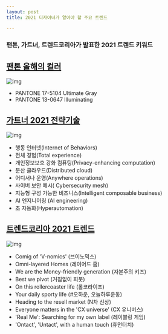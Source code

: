 ```yaml
---
layout: post
title: 2021 디자이너가 알아야 할 주요 트렌드

---
```


### 팬톤, 가트너, 트렌드코리아가 발표한 2021 트렌드 키워드

## 

## **[팬톤 올해의 컬러](http://www.pantone.kr/ColoroftheYear2021.html)**

![img](https://kimtoma.github.io/media/2020/12/pantone-color-of-the-year-2021.png)

- PANTONE 17-5104 Ultimate Gray
- PANTONE 13-0647 Illuminating



## **[가트너 2021 전략기술](https://www.gartner.com/smarterwithgartner/gartner-top-strategic-technology-trends-for-2021/)**

![img](https://kimtoma.github.io/media/2020/12/gartner-top-strategic-technology-trends-2021.png)

- 행동 인터넷(Internet of Behaviors)
- 전체 경험(Total experience)
- 개인정보보호 강화 컴퓨팅(Privacy-enhancing computation)
- 분산 클라우드(Distributed cloud)
- 어디서나 운영(Anywhere operations)
- 사이버 보안 메시( Cybersecurity mesh)
- 지능형 구성 가능한 비즈니스(Intelligent composable business)
- AI 엔지니어링 (AI engineering)
- 초 자동화(Hyperautomation)



## **[트렌드코리아 2021 트렌드](http://www.kyobobook.co.kr/product/detailViewKor.laf?ejkGb=KOR&mallGb=KOR&barcode=9788959896837&orderClick=LEa&Kc=)**

![img](https://kimtoma.github.io/media/2020/12/trend-korea-cowboyhero-2021.png)

- Comig of 'V-nomics' (브이노믹스)
- Omni-layered Homes (레이어드 홈)
- We are the Money-friendly generation (자본주의 키즈)
- Best we pivot (거침없이 피봇)
- On this rollercoaster life (롤코라이프)
- Your daily sporty life (#오하운, 오늘하루운동)
- Heading to the resell market (N차 신상)
- Everyone matters in the 'CX universe' (CX 유니버스)
- 'Real Me': Searching for my own label (레이블링 게임)
- 'Ontact', 'Untact', with a human touch (휴먼터치)

















